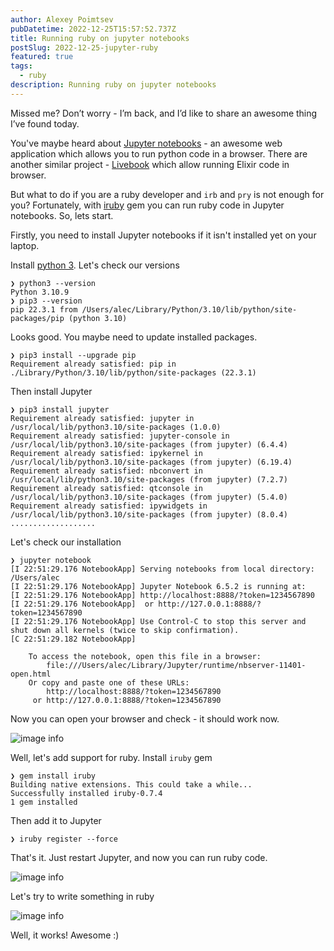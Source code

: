 ```yaml
---
author: Alexey Poimtsev
pubDatetime: 2022-12-25T15:57:52.737Z
title: Running ruby on jupyter notebooks
postSlug: 2022-12-25-jupyter-ruby
featured: true
tags:
  - ruby
description: Running ruby on jupyter notebooks
---
```


Missed me? Don’t worry - I’m back, and I’d like to share an awesome thing I’ve found today.

You've maybe heard about [Jupyter notebooks](https://jupyter.org/) - an awesome web application which allows you to run python code in a browser. There are another similar project - [Livebook](https://livebook.dev/) which allow running Elixir code in browser.

But what to do if you are a ruby developer and `irb` and `pry` is not enough for you? Fortunately, with [iruby](https://github.com/SciRuby/iruby) gem you can run ruby code in Jupyter notebooks. So, lets start.

Firstly, you need to install Jupyter notebooks if it isn't installed yet on your laptop.

Install [python 3](https://www.python.org/). Let's check our versions

```
❯ python3 --version
Python 3.10.9
❯ pip3 --version
pip 22.3.1 from /Users/alec/Library/Python/3.10/lib/python/site-packages/pip (python 3.10)
```

Looks good. You maybe need to update installed packages.

```
❯ pip3 install --upgrade pip
Requirement already satisfied: pip in ./Library/Python/3.10/lib/python/site-packages (22.3.1)
```

Then install Jupyter

```
❯ pip3 install jupyter
Requirement already satisfied: jupyter in /usr/local/lib/python3.10/site-packages (1.0.0)
Requirement already satisfied: jupyter-console in /usr/local/lib/python3.10/site-packages (from jupyter) (6.4.4)
Requirement already satisfied: ipykernel in /usr/local/lib/python3.10/site-packages (from jupyter) (6.19.4)
Requirement already satisfied: nbconvert in /usr/local/lib/python3.10/site-packages (from jupyter) (7.2.7)
Requirement already satisfied: qtconsole in /usr/local/lib/python3.10/site-packages (from jupyter) (5.4.0)
Requirement already satisfied: ipywidgets in /usr/local/lib/python3.10/site-packages (from jupyter) (8.0.4)
...................
```

Let's check our installation

```
❯ jupyter notebook
[I 22:51:29.176 NotebookApp] Serving notebooks from local directory: /Users/alec
[I 22:51:29.176 NotebookApp] Jupyter Notebook 6.5.2 is running at:
[I 22:51:29.176 NotebookApp] http://localhost:8888/?token=1234567890
[I 22:51:29.176 NotebookApp]  or http://127.0.0.1:8888/?token=1234567890
[I 22:51:29.176 NotebookApp] Use Control-C to stop this server and shut down all kernels (twice to skip confirmation).
[C 22:51:29.182 NotebookApp]

    To access the notebook, open this file in a browser:
        file:///Users/alec/Library/Jupyter/runtime/nbserver-11401-open.html
    Or copy and paste one of these URLs:
        http://localhost:8888/?token=1234567890
     or http://127.0.0.1:8888/?token=1234567890
```

Now you can open your browser and check - it should work now.

![image info](/blog/2022-12-25-jupyter-ruby/1.png)

Well, let's add support for ruby. Install `iruby` gem

```
❯ gem install iruby
Building native extensions. This could take a while...
Successfully installed iruby-0.7.4
1 gem installed
```

Then add it to Jupyter

```
❯ iruby register --force
```

That's it. Just restart Jupyter, and now you can run ruby code.

![image info](/blog/2022-12-25-jupyter-ruby/2.png)

Let's try to write something in ruby

![image info](/blog/2022-12-25-jupyter-ruby/3.png)

Well, it works! Awesome :)
